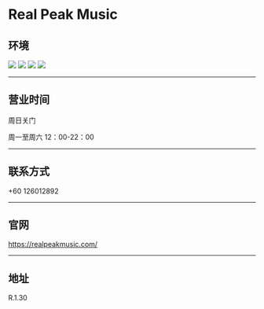 # Real Peak Music

## 环境

<div class="image-slide">
  <img src="https://img.xmummap.com/1_real_surd1.webp" />
  <img src="https://img.xmummap.com/1_real_surd2.webp" />
  <img src="https://img.xmummap.com/1_real_surd3.webp" />
  <img src="https://img.xmummap.com/1_real_surd4.webp" />
</div>

---

## 营业时间

周日关门

周一至周六 12：00-22：00

---

## 联系方式

+60 126012892

---

## 官网

https://realpeakmusic.com/

---

## 地址

R.1.30
